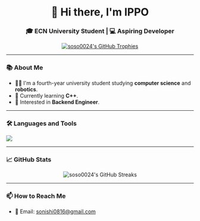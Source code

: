 <h1 align="center">👋 Hi there, I'm IPPO</h1>
<h3 align="center">🎓 ECN University Student | 💻 Aspiring Developer</h3>

<p align="center">
  <a href="https://github.com/ryo-ma/github-profile-trophy">
    <img src="https://github-profile-trophy.vercel.app/?username=soso0024" alt="soso0024's GitHub Trophies" />
  </a>
</p>

---

### 📚 About Me 

- 🧑‍🎓 I'm a fourth-year university student studying **computer science** and **robotics**.
- 💪 Currently learning **C++**.
- 🌱 Interested in **Backend Engineer**.

---

### 🛠 Languages and Tools

<p align="left">
  <a href="https://git-scm.com/" target="_blank" rel="noreferrer">
    <img src="[https://www.vectorlogo.zone/logos/git-scm/git-scm-icon.svg](https://user-images.githubusercontent.com/25181517/192108374-8da61ba1-99ec-41d7-80b8-fb2f7c0a4948.png)"/>
  </a>
  <!-- Add more icons here -->
</p>

---

### 📈 GitHub Stats

<!---<p align="left">
  <img src="https://github-readme-stats.vercel.app/api/top-langs?username=soso0024&show_icons=true&locale=en&layout=compact" alt="soso0024's GitHub Stats" />
</p>--->

<p align="center">
  <img src="https://github-readme-streak-stats.herokuapp.com/?user=soso0024&" alt="soso0024's GitHub Streaks"/>
</p>

---

### 📫 How to Reach Me

- 📧 Email: [sonishi0816@gmail.com](mailto:sonishi0816@gmail.com)
<!---
// - 💼 LinkedIn: [Your LinkedIn](https://www.linkedin.com/in/your-linkedin/)
// - 🌐 Portfolio: [Your Portfolio](https://your-portfolio.com)
--->


